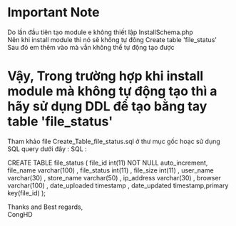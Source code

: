 # Important Note
Do lần đầu tiên tạo module e không thiết lập InstallSchema.php <br>
Nên khi install module thì nó sẽ không tự đông Create table 'file_status' <br>
Sau đó em thêm vào mà vẫn không thể tự động tạo được

 # Vậy, Trong trường hợp khi install module mà không tự động tạo thì a hãy sử dụng DDL để tạo bằng tay table 'file_status'
 Tham khảo file Create_Table_file_status.sql ở thư mục gốc hoạc sử dụng SQL query dưới đây :
 SQL : 
 
CREATE TABLE file_status (
      file_id int(11) NOT NULL auto_increment,
      file_name varchar(100) ,
      file_status int(11) ,
      file_size int(11) ,
      user_name varchar(30) ,
      store_name varchar(50) ,
      ip_address varchar(30) ,
      browser varchar(100) ,
      date_uploaded timestamp ,
      date_updated timestamp,primary key(file_id) );

Thanks and Best regards, <br>
CongHD
